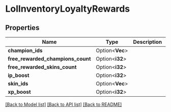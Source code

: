 # LolInventoryLoyaltyRewards

## Properties

Name | Type | Description | Notes
------------ | ------------- | ------------- | -------------
**champion_ids** | Option<**Vec<i32>**> |  | [optional]
**free_rewarded_champions_count** | Option<**i32**> |  | [optional]
**free_rewarded_skins_count** | Option<**i32**> |  | [optional]
**ip_boost** | Option<**i32**> |  | [optional]
**skin_ids** | Option<**Vec<i32>**> |  | [optional]
**xp_boost** | Option<**i32**> |  | [optional]

[[Back to Model list]](../README.md#documentation-for-models) [[Back to API list]](../README.md#documentation-for-api-endpoints) [[Back to README]](../README.md)


